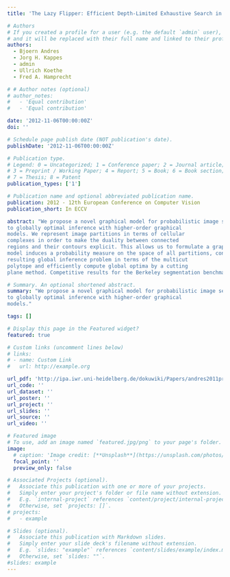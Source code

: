 ```yaml
---
title: 'The Lazy Flipper: Efficient Depth-Limited Exhaustive Search in Discrete Graphical Models'

# Authors
# If you created a profile for a user (e.g. the default `admin` user), write the username (folder name) here
# and it will be replaced with their full name and linked to their profile.
authors:
  - Bjoern Andres
  - Jorg H. Kappes
  - admin
  - Ullrich Koethe
  - Fred A. Hamprecht

# # Author notes (optional)
# author_notes:
#   - 'Equal contribution'
#   - 'Equal contribution'

date: '2012-11-06T00:00:00Z'
doi: ''

# Schedule page publish date (NOT publication's date).
publishDate: '2012-11-06T00:00:00Z'

# Publication type.
# Legend: 0 = Uncategorized; 1 = Conference paper; 2 = Journal article;
# 3 = Preprint / Working Paper; 4 = Report; 5 = Book; 6 = Book section;
# 7 = Thesis; 8 = Patent
publication_types: ['1']

# Publication name and optional abbreviated publication name.
publication: 2012 - 12th European Conference on Computer Vision
publication_short: In ECCV

abstract: "We propose a novel graphical model for probabilistic image segmentation that contributes both to aspects of perceptual grouping in connection with image segmentation, and
to globally optimal inference with higher-order graphical
models. We represent image partitions in terms of cellular
complexes in order to make the duality between connected
regions and their contours explicit. This allows us to formulate a graphical model with higher-order factors that represent the requirement that all contours must be closed. The
model induces a probability measure on the space of all partitions, concentrated on perceptually meaningful segmentations. We give a complete polyhedral characterization of the
resulting global inference problem in terms of the multicut
polytope and efficiently compute global optima by a cutting
plane method. Competitive results for the Berkeley segmentation benchmark confirm the consistency of our approach."

# Summary. An optional shortened abstract.
summary: "We propose a novel graphical model for probabilistic image segmentation that contributes both to aspects of perceptual grouping in connection with image segmentation, and
to globally optimal inference with higher-order graphical
models."

tags: []

# Display this page in the Featured widget?
featured: true

# Custom links (uncomment lines below)
# links:
# - name: Custom Link
#   url: http://example.org

url_pdf: 'http://ipa.iwr.uni-heidelberg.de/dokuwiki/Papers/andres2011probabilistic.pdf'
url_code: ''
url_dataset: ''
url_poster: ''
url_project: ''
url_slides: ''
url_source: ''
url_video: ''

# Featured image
# To use, add an image named `featured.jpg/png` to your page's folder.
image:
  # caption: 'Image credit: [**Unsplash**](https://unsplash.com/photos/pLCdAaMFLTE)'
  focal_point: ''
  preview_only: false

# Associated Projects (optional).
#   Associate this publication with one or more of your projects.
#   Simply enter your project's folder or file name without extension.
#   E.g. `internal-project` references `content/project/internal-project/index.md`.
#   Otherwise, set `projects: []`.
# projects:
#   - example

# Slides (optional).
#   Associate this publication with Markdown slides.
#   Simply enter your slide deck's filename without extension.
#   E.g. `slides: "example"` references `content/slides/example/index.md`.
#   Otherwise, set `slides: ""`.
#slides: example
---
```


<!-- {{% callout note %}}
Click the _Cite_ button above to demo the feature to enable visitors to import publication metadata into their reference management software.
{{% /callout %}}

{{% callout note %}}
Create your slides in Markdown - click the _Slides_ button to check out the example.
{{% /callout %}}

Supplementary notes can be added here, including [code, math, and images](https://wowchemy.com/docs/writing-markdown-latex/).
 -->